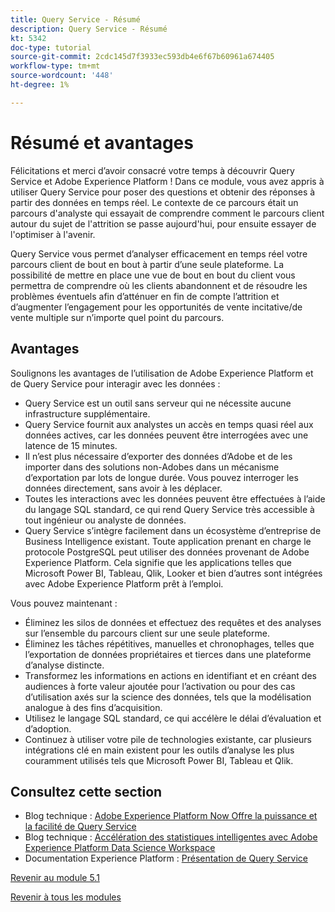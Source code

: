 ```yaml
---
title: Query Service - Résumé
description: Query Service - Résumé
kt: 5342
doc-type: tutorial
source-git-commit: 2cdc145d7f3933ec593db4e6f67b60961a674405
workflow-type: tm+mt
source-wordcount: '448'
ht-degree: 1%

---
```


# Résumé et avantages

Félicitations et merci d’avoir consacré votre temps à découvrir Query Service et Adobe Experience Platform !
Dans ce module, vous avez appris à utiliser Query Service pour poser des questions et obtenir des réponses à partir des données en temps réel. Le contexte de ce parcours était un parcours d&#39;analyste qui essayait de comprendre comment le parcours client autour du sujet de l&#39;attrition se passe aujourd&#39;hui, pour ensuite essayer de l&#39;optimiser à l&#39;avenir.

Query Service vous permet d’analyser efficacement en temps réel votre parcours client de bout en bout à partir d’une seule plateforme. La possibilité de mettre en place une vue de bout en bout du client vous permettra de comprendre où les clients abandonnent et de résoudre les problèmes éventuels afin d’atténuer en fin de compte l’attrition et d’augmenter l’engagement pour les opportunités de vente incitative/de vente multiple sur n’importe quel point du parcours.

## Avantages

Soulignons les avantages de l’utilisation de Adobe Experience Platform et de Query Service pour interagir avec les données :

- Query Service est un outil sans serveur qui ne nécessite aucune infrastructure supplémentaire.
- Query Service fournit aux analystes un accès en temps quasi réel aux données actives, car les données peuvent être interrogées avec une latence de 15 minutes.
- Il n’est plus nécessaire d’exporter des données d’Adobe et de les importer dans des solutions non-Adobes dans un mécanisme d’exportation par lots de longue durée. Vous pouvez interroger les données directement, sans avoir à les déplacer.
- Toutes les interactions avec les données peuvent être effectuées à l’aide du langage SQL standard, ce qui rend Query Service très accessible à tout ingénieur ou analyste de données.
- Query Service s’intègre facilement dans un écosystème d’entreprise de Business Intelligence existant. Toute application prenant en charge le protocole PostgreSQL peut utiliser des données provenant de Adobe Experience Platform. Cela signifie que les applications telles que Microsoft Power BI, Tableau, Qlik, Looker et bien d’autres sont intégrées avec Adobe Experience Platform prêt à l’emploi.

Vous pouvez maintenant :

- Éliminez les silos de données et effectuez des requêtes et des analyses sur l’ensemble du parcours client sur une seule plateforme.
- Éliminez les tâches répétitives, manuelles et chronophages, telles que l’exportation de données propriétaires et tierces dans une plateforme d’analyse distincte.
- Transformez les informations en actions en identifiant et en créant des audiences à forte valeur ajoutée pour l’activation ou pour des cas d’utilisation axés sur la science des données, tels que la modélisation analogue à des fins d’acquisition.
- Utilisez le langage SQL standard, ce qui accélère le délai d’évaluation et d’adoption.
- Continuez à utiliser votre pile de technologies existante, car plusieurs intégrations clé en main existent pour les outils d’analyse les plus couramment utilisés tels que Microsoft Power BI, Tableau et Qlik.

## Consultez cette section

- Blog technique : [Adobe Experience Platform Now Offre la puissance et la facilité de Query Service](https://medium.com/adobetech/adobe-experience-platform-now-offers-the-power-and-ease-of-query-service-8c25ecf8eb1b)
- Blog technique : [Accélération des statistiques intelligentes avec Adobe Experience Platform Data Science Workspace](https://medium.com/adobetech/accelerate-intelligent-insights-with-adobe-experience-platform-data-science-workspace-89538bacbbea)
- Documentation Experience Platform : [Présentation de Query Service](https://experienceleague.adobe.com/docs/experience-platform/query/home.html?lang=fr)

[Revenir au module 5.1](./query-service.md)

[Revenir à tous les modules](../../../overview.md)
